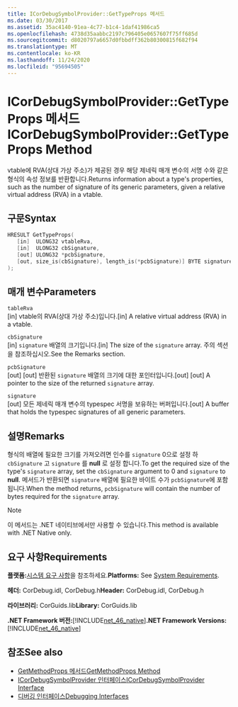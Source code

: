 ```yaml
---
title: ICorDebugSymbolProvider::GetTypeProps 메서드
ms.date: 03/30/2017
ms.assetid: 35ac4140-91ea-4c77-b1c4-1daf41986ca5
ms.openlocfilehash: 4738d35aabbc2197c796405e0657607f75ff685d
ms.sourcegitcommit: d8020797a6657d0fbbdff362b80300815f682f94
ms.translationtype: MT
ms.contentlocale: ko-KR
ms.lasthandoff: 11/24/2020
ms.locfileid: "95694505"
---
```

# <a name="icordebugsymbolprovidergettypeprops-method"></a><span data-ttu-id="25443-102">ICorDebugSymbolProvider::GetTypeProps 메서드</span><span class="sxs-lookup"><span data-stu-id="25443-102">ICorDebugSymbolProvider::GetTypeProps Method</span></span>

<span data-ttu-id="25443-103">vtable에 RVA(상대 가상 주소)가 제공된 경우 해당 제네릭 매개 변수의 서명 수와 같은 형식의 속성 정보를 반환합니다.</span><span class="sxs-lookup"><span data-stu-id="25443-103">Returns information about a type's properties, such as the number of signature of its generic parameters, given a relative virtual address (RVA) in a vtable.</span></span>  
  
## <a name="syntax"></a><span data-ttu-id="25443-104">구문</span><span class="sxs-lookup"><span data-stu-id="25443-104">Syntax</span></span>  
  
```cpp  
HRESULT GetTypeProps(  
   [in]  ULONG32 vtableRva,  
   [in]  ULONG32 cbSignature,  
   [out] ULONG32 *pcbSignature,  
   [out, size_is(cbSignature), length_is(*pcbSignature)] BYTE signature[]  
);  
```  
  
## <a name="parameters"></a><span data-ttu-id="25443-105">매개 변수</span><span class="sxs-lookup"><span data-stu-id="25443-105">Parameters</span></span>  

 `tableRva`  
 <span data-ttu-id="25443-106">[in] vtable의 RVA(상대 가상 주소)입니다.</span><span class="sxs-lookup"><span data-stu-id="25443-106">[in] A relative virtual address (RVA) in a vtable.</span></span>  
  
 `cbSignature`  
 <span data-ttu-id="25443-107">[in] `signature` 배열의 크기입니다.</span><span class="sxs-lookup"><span data-stu-id="25443-107">[in] The size of the `signature` array.</span></span> <span data-ttu-id="25443-108">주의 섹션을 참조하십시오.</span><span class="sxs-lookup"><span data-stu-id="25443-108">See the Remarks section.</span></span>  
  
 `pcbSignature`  
 <span data-ttu-id="25443-109">[out] [out] 반환된 `signature` 배열의 크기에 대한 포인터입니다.</span><span class="sxs-lookup"><span data-stu-id="25443-109">[out] [out] A pointer to the size of the returned `signature` array.</span></span>  
  
 `signature`  
 <span data-ttu-id="25443-110">[out] 모든 제네릭 매개 변수의 typespec 서명을 보유하는 버퍼입니다.</span><span class="sxs-lookup"><span data-stu-id="25443-110">[out] A buffer that holds the typespec signatures of all generic parameters.</span></span>  
  
## <a name="remarks"></a><span data-ttu-id="25443-111">설명</span><span class="sxs-lookup"><span data-stu-id="25443-111">Remarks</span></span>  

 <span data-ttu-id="25443-112">형식의 배열에 필요한 크기를 가져오려면 인수를 `signature` 0으로 설정 하 `cbSignature` 고 `signature` 를 **null** 로 설정 합니다.</span><span class="sxs-lookup"><span data-stu-id="25443-112">To get the required size of the type's `signature` array, set the `cbSignature` argument to 0 and `signature` to **null**.</span></span> <span data-ttu-id="25443-113">메서드가 반환되면 `signature` 배열에 필요한 바이트 수가 `pcbSignature`에 포함됩니다.</span><span class="sxs-lookup"><span data-stu-id="25443-113">When the method returns, `pcbSignature` will contain the number of bytes required for the `signature` array.</span></span>  
  
> [!NOTE]
> <span data-ttu-id="25443-114">이 메서드는 .NET 네이티브에서만 사용할 수 있습니다.</span><span class="sxs-lookup"><span data-stu-id="25443-114">This method is available with .NET Native only.</span></span>  
  
## <a name="requirements"></a><span data-ttu-id="25443-115">요구 사항</span><span class="sxs-lookup"><span data-stu-id="25443-115">Requirements</span></span>  

 <span data-ttu-id="25443-116">**플랫폼:**[시스템 요구 사항](../../get-started/system-requirements.md)을 참조하세요.</span><span class="sxs-lookup"><span data-stu-id="25443-116">**Platforms:** See [System Requirements](../../get-started/system-requirements.md).</span></span>  
  
 <span data-ttu-id="25443-117">**헤더:** CorDebug.idl, CorDebug.h</span><span class="sxs-lookup"><span data-stu-id="25443-117">**Header:** CorDebug.idl, CorDebug.h</span></span>  
  
 <span data-ttu-id="25443-118">**라이브러리:** CorGuids.lib</span><span class="sxs-lookup"><span data-stu-id="25443-118">**Library:** CorGuids.lib</span></span>  
  
 <span data-ttu-id="25443-119">**.NET Framework 버전:**[!INCLUDE[net_46_native](../../../../includes/net-46-native-md.md)]</span><span class="sxs-lookup"><span data-stu-id="25443-119">**.NET Framework Versions:** [!INCLUDE[net_46_native](../../../../includes/net-46-native-md.md)]</span></span>  
  
## <a name="see-also"></a><span data-ttu-id="25443-120">참조</span><span class="sxs-lookup"><span data-stu-id="25443-120">See also</span></span>

- [<span data-ttu-id="25443-121">GetMethodProps 메서드</span><span class="sxs-lookup"><span data-stu-id="25443-121">GetMethodProps Method</span></span>](icordebugsymbolprovider-getmethodprops-method.md)
- [<span data-ttu-id="25443-122">ICorDebugSymbolProvider 인터페이스</span><span class="sxs-lookup"><span data-stu-id="25443-122">ICorDebugSymbolProvider Interface</span></span>](icordebugsymbolprovider-interface.md)
- [<span data-ttu-id="25443-123">디버깅 인터페이스</span><span class="sxs-lookup"><span data-stu-id="25443-123">Debugging Interfaces</span></span>](debugging-interfaces.md)
